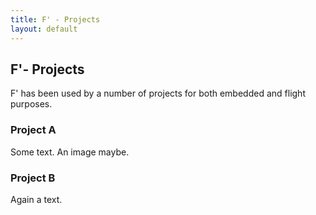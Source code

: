 ```yaml
---
title: F' - Projects
layout: default
---
```

## F'- Projects

F' has been used by a number of projects for both embedded and flight purposes.

### Project A

Some text. An image maybe.

### Project B

Again a text.
